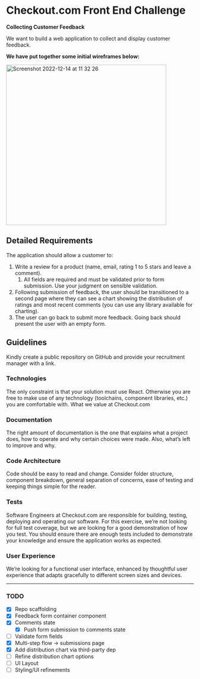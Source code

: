 # Checkout.com Front End Challenge

**Collecting Customer Feedback**

We want to build a web application to collect and display customer feedback.

**We have put together some initial wireframes below:**

<img width="430" alt="Screenshot 2022-12-14 at 11 32 26" src="https://user-images.githubusercontent.com/33296316/207584427-2b266f44-e14c-4409-925e-0d71885fa0d9.png">

## Detailed Requirements

The application should allow a customer to:

1. Write a review for a product (name, email, rating 1 to 5 stars and leave a comment).
   1. All fields are required and must be validated prior to form submission. Use your judgment on sensible validation.
2. Following submission of feedback, the user should be transitioned to a second page where they can see a chart showing the distribution of ratings and most recent comments (you can use any library available for charting).
3. The user can go back to submit more feedback. Going back should present the user with
   an empty form.

## Guidelines

Kindly create a public repository on GitHub and provide your recruitment manager with a link.

### Technologies

The only constraint is that your solution must use React. Otherwise you are free to make use of
any technology (toolchains, component libraries, etc.) you are comfortable with.
What we value at Checkout.com

### Documentation

The right amount of documentation is the one that explains what a project does, how to operate
and why certain choices were made. Also, what’s left to improve and why.

### Code Architecture

Code should be easy to read and change. Consider folder structure, component breakdown,
general separation of concerns, ease of testing and keeping things simple for the reader.

### Tests

Software Engineers at Checkout.com are responsible for building, testing, deploying and
operating our software. For this exercise, we’re not looking for full test coverage, but we are
looking for a good demonstration of how you test. You should ensure there are enough tests
included to demonstrate your knowledge and ensure the application works as expected.

### User Experience

We’re looking for a functional user interface, enhanced by thoughtful user experience that
adapts gracefully to different screen sizes and devices.

---

### TODO

- [x] Repo scaffolding
- [x] Feedback form container component
- [x] Comments state
  - [x] Push form submission to comments state
- [ ] Validate form fields
- [x] Multi-step flow -> submissions page
- [x] Add distribution chart via third-party dep
- [ ] Refine distribution chart options
- [ ] UI Layout
- [ ] Styling/UI refinements
